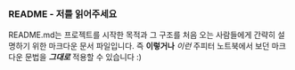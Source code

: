 ### README - 저를 읽어주세요
README.md는 프로젝트를 시작한 목적과 그 구조를 처음 오는 사람들에게 간략히 설명하기 위한 마크다운 문서 파일입니다. 
즉 **이렇거나** *이런* 주피터 노트북에서 보던 마크다운 문법을 ***그대로*** 적용할 수 있습니다 :)
